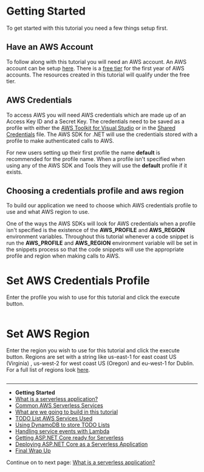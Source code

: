 # Getting Started

To get started with this tutorial you need a few things setup first.

## Have an AWS Account

To follow along with this tutorial you will need an AWS account. An AWS 
account can be setup [here](https://portal.aws.amazon.com/billing/signup). There is a [free tier](https://aws.amazon.com/free/) for the first year of
AWS accounts. The resources created in this tutorial will qualify under the free tier. 

## AWS Credentials

To access AWS you will need AWS credentials which are made up of an Access Key ID and a Secret Key. The credentials need to be saved as a profile with either the [AWS Toolkit for Visual Studio](https://docs.aws.amazon.com/toolkit-for-visual-studio/latest/user-guide/getting-set-up.html) or in the 
[Shared Credentials](https://docs.aws.amazon.com/sdk-for-net/v3/developer-guide/net-dg-config-creds.html#creds-file) file. The AWS SDK for .NET will
use the credentials stored with a profile to make authenticated calls to AWS.

For new users setting up their first profile the name **default** is recommended for the profile name. When a profile isn't specified when using any of the AWS SDK and Tools they will use the **default** profile if it exists.

## Choosing a credentials profile and aws region

To build our application we need to choose which AWS credentials profile
to use and what AWS region to use.

One of the ways the AWS SDKs will look for AWS credentials when a profile isn't specified is the existence of the **AWS_PROFILE** and **AWS_REGION** environment variables. Throughout this tutorial whenever a code snippet is run the **AWS_PROFILE** and **AWS_REGION** environment variable will be set in the 
snippets process so that the code snippets will use the appropriate profile and region when making calls to AWS.

# Set AWS Credentials Profile

Enter the profile you wish to use for this tutorial and click the execute button.

```cs --source-file ./Snippets/SetConfiguration.cs --project ./Snippets/Snippets.csproj --region current_aws_profile
```

# Set AWS Region

Enter the region you wish to use for this tutorial and click the execute button. Regions are set with a string like us-east-1 for east coast US (Virginia) , us-west-2 for west coast US (Oregon) and eu-west-1 for Dublin. For a full list of regions look [here](https://docs.aws.amazon.com/general/latest/gr/rande.html).

```cs --source-file ./Snippets/SetConfiguration.cs --project ./Snippets/Snippets.csproj --region current_aws_region
```

<!-- Generated Navigation -->
---

* **Getting Started**
* [What is a serverless application?](./WhatIsServerless.md)
* [Common AWS Serverless Services](./CommonServerlessServices.md)
* [What are we going to build in this tutorial](./WhatAreWeBuilding.md)
* [TODO List AWS Services Used](./TODOListServices.md)
* [Using DynamoDB to store TODO Lists](./DynamoDBModule/WhatIsDynamoDB.md)
* [Handling service events with Lambda](./StreamProcessing/ServiceEvents.md)
* [Getting ASP.NET Core ready for Serverless](./ASP.NETCoreFrontend/TheFrontend.md)
* [Deploying ASP.NET Core as a Serverless Application](./DeployingFrontend/DeployingFrontend.md)
* [Final Wrap Up](./FinalWrapup.md)

Continue on to next page: [What is a serverless application?](./WhatIsServerless.md)

